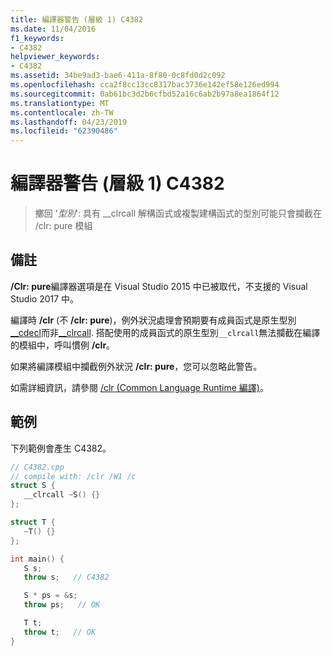 ```yaml
---
title: 編譯器警告 (層級 1) C4382
ms.date: 11/04/2016
f1_keywords:
- C4382
helpviewer_keywords:
- C4382
ms.assetid: 34be9ad3-bae6-411a-8f80-0c8fd0d2c092
ms.openlocfilehash: cca2f8cc13cc8317bac3736e142ef58e126ed994
ms.sourcegitcommit: 0ab61bc3d2b6cfbd52a16c6ab2b97a8ea1864f12
ms.translationtype: MT
ms.contentlocale: zh-TW
ms.lasthandoff: 04/23/2019
ms.locfileid: "62390486"
---
```

# <a name="compiler-warning-level-1-c4382"></a>編譯器警告 (層級 1) C4382

> 擲回 '*型別*': 具有 __clrcall 解構函式或複製建構函式的型別可能只會攔截在 /clr: pure 模組

## <a name="remarks"></a>備註

**/Clr: pure**編譯器選項是在 Visual Studio 2015 中已被取代，不支援的 Visual Studio 2017 中。

編譯時 **/clr** (不 **/clr: pure**)，例外狀況處理會預期要有成員函式是原生型別[__cdecl](../../cpp/cdecl.md)而非[__clrcall](../../cpp/clrcall.md). 搭配使用的成員函式的原生型別`__clrcall`無法攔截在編譯的模組中，呼叫慣例 **/clr**。

如果將編譯模組中攔截例外狀況 **/clr: pure**，您可以忽略此警告。

如需詳細資訊，請參閱 [/clr (Common Language Runtime 編譯)](../../build/reference/clr-common-language-runtime-compilation.md)。

## <a name="example"></a>範例

下列範例會產生 C4382。

```cpp
// C4382.cpp
// compile with: /clr /W1 /c
struct S {
   __clrcall ~S() {}
};

struct T {
   ~T() {}
};

int main() {
   S s;
   throw s;   // C4382

   S * ps = &s;
   throw ps;   // OK

   T t;
   throw t;   // OK
}
```